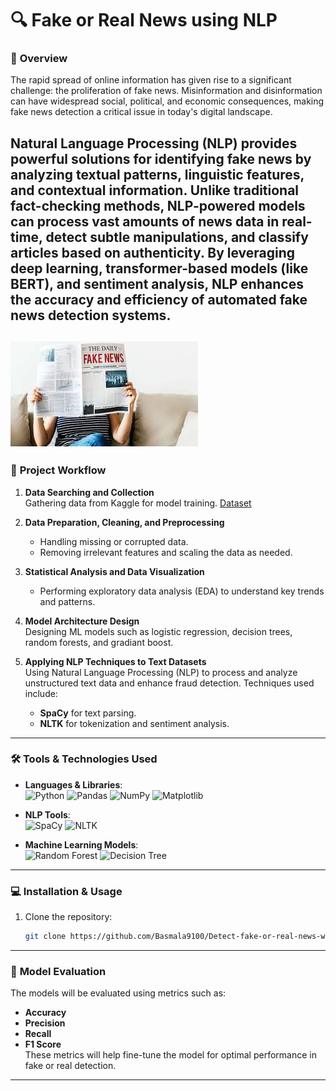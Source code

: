 # 🔍 Fake or Real News using NLP

### 📜 **Overview**  
The rapid spread of online information has given rise to a significant challenge: the proliferation of fake news. Misinformation and disinformation can have widespread social, political, and economic consequences, making fake news detection a critical issue in today's digital landscape.

Natural Language Processing (NLP) provides powerful solutions for identifying fake news by analyzing textual patterns, linguistic features, and contextual information. Unlike traditional fact-checking methods, NLP-powered models can process vast amounts of news data in real-time, detect subtle manipulations, and classify articles based on authenticity. By leveraging deep learning, transformer-based models (like BERT), and sentiment analysis, NLP enhances the accuracy and efficiency of automated fake news detection systems.
---
![Fake News](https://github.com/Basmala9100/Detect-fake-or-real-news-with-NLP/blob/main/images/project_image.jpeg)
---
### 🚀 **Project Workflow**

1. **Data Searching and Collection**  
   Gathering data from Kaggle for model training.
   [Dataset](https://www.kaggle.com/competitions/gdsc-ml-workshop-final-project/data)

2. **Data Preparation, Cleaning, and Preprocessing**  
   - Handling missing or corrupted data.
   - Removing irrelevant features and scaling the data as needed.

3. **Statistical Analysis and Data Visualization**  
   - Performing exploratory data analysis (EDA) to understand key trends and patterns.

4. **Model Architecture Design**  
   Designing ML models such as logistic regression, decision trees, random forests, and gradiant boost.

5. **Applying NLP Techniques to Text Datasets**  
   Using Natural Language Processing (NLP) to process and analyze unstructured text data and enhance fraud detection. Techniques used include:
   - **SpaCy** for text parsing.
   - **NLTK** for tokenization and sentiment analysis.

---
### 🛠️ **Tools & Technologies Used**

- **Languages & Libraries**:  
  ![Python](https://img.shields.io/badge/Python-3776AB?style=flat&logo=python&logoColor=white) ![Pandas](https://img.shields.io/badge/Pandas-150458?style=flat&logo=pandas&logoColor=white) ![NumPy](https://img.shields.io/badge/NumPy-013243?style=flat&logo=numpy&logoColor=white) ![Matplotlib](https://img.shields.io/badge/Matplotlib-315796?style=flat&logo=matplotlib&logoColor=white)  

- **NLP Tools**:  
  ![SpaCy](https://img.shields.io/badge/SpaCy-000000?style=flat&logo=spacy&logoColor=white) ![NLTK](https://img.shields.io/badge/NLTK-339933?style=flat&logo=nltk&logoColor=white)

- **Machine Learning Models**:  
  ![Random Forest](https://img.shields.io/badge/Random_Forest-228B22?style=flat)
  ![Decision Tree](https://img.shields.io/badge/Decision_Tree-4CAF50?style=flat&logo=treehouse&logoColor=white)



---
### 💻 **Installation & Usage**

1. Clone the repository:
   ```bash
   git clone https://github.com/Basmala9100/Detect-fake-or-real-news-with-NLP
   ```
---
### 🧠 **Model Evaluation**  
The models will be evaluated using metrics such as:  
- **Accuracy**  
- **Precision**  
- **Recall**  
- **F1 Score**  
These metrics will help fine-tune the model for optimal performance in fake or real detection.

---
